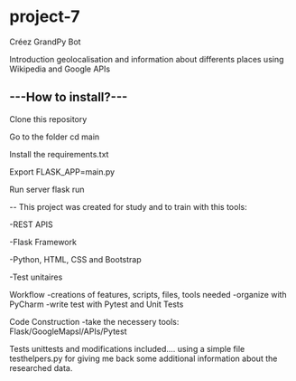 # project-7
Créez GrandPy Bot

Introduction
geolocalisation and information about differents places using Wikipedia and Google APIs

---How to install?---
-
Clone this repository

Go to  the folder cd main

Install the requirements.txt

Export FLASK_APP=main.py

Run server flask run

--
This project was created for study and to train with this tools:

-REST APIS

-Flask Framework

-Python, HTML, CSS and Bootstrap

-Test unitaires

Workflow
-creations of features, scripts, files, tools needed
-organize with PyCharm
-write test with Pytest and Unit Tests

Code Construction
-take the necessery tools: Flask/GoogleMapsl/APIs/Pytest

Tests unittests and modifications included....
using a simple file testhelpers.py for giving me back some additional information about the researched data.
